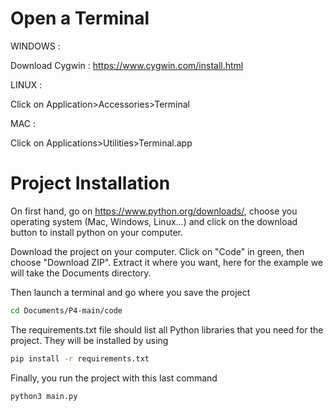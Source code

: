 # Open a Terminal

WINDOWS :

Download Cygwin : https://www.cygwin.com/install.html

LINUX :

Click on Application>Accessories>Terminal 

MAC :

Click on Applications>Utilities>Terminal.app

# Project Installation

On first hand, go on https://www.python.org/downloads/, choose you operating system (Mac, Windows, Linux...) and click on the download button to install python on your computer. 

Download the project on your computer.
Click on "Code" in green, then choose "Download ZIP". Extract it where you want, here for the example we will take the Documents directory.

Then launch a terminal and go where you save the project

```bash
cd Documents/P4-main/code
```
The requirements.txt file should list all Python libraries that you need for the project. They will be installed by using 

```bash
pip install -r requirements.txt
```

Finally, you run the project with this last command

```bash
python3 main.py
```